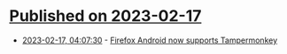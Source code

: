 # [Published on 2023-02-17](index.md)

* [2023-02-17, 04:07:30](https://news.ycombinator.com/item?id=34830629) - [Firefox Android now supports Tampermonkey](https://support.mozilla.org/en-US/kb/whats-new-firefox-android)
